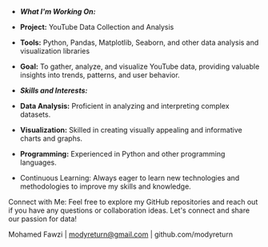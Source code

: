 -  ***What I'm Working On:***
  -  **Project:** YouTube Data Collection and Analysis

  -  **Tools:** Python, Pandas, Matplotlib, Seaborn, and other data analysis and visualization libraries

  -  **Goal:** To gather, analyze, and visualize YouTube data, providing valuable insights into trends, patterns, and user behavior.

-  ***Skills and Interests:***
  -  **Data Analysis:** Proficient in analyzing and interpreting complex datasets.

  -  **Visualization:** Skilled in creating visually appealing and informative charts and graphs.

  -  **Programming:** Experienced in Python and other programming languages.

  -  Continuous Learning: Always eager to learn new technologies and methodologies to improve my skills and knowledge.

Connect with Me:
Feel free to explore my GitHub repositories and reach out if you have any questions or collaboration ideas. Let's connect and share our passion for data!

Mohamed Fawzi | modyreturn@gmail.com | github.com/modyreturn
